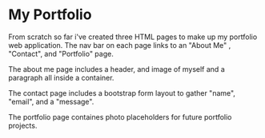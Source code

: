 # My Portfolio

From scratch so far i've created three HTML pages to make up my portfolio web application.  The nav bar on each page links to an "About Me" , "Contact", and "Portfolio" page. 

The about me page includes a header, and image of myself and a paragraph all inside a container. 

The contact page includes a bootstrap form layout to gather "name", "email", and a "message".  

The portfolio page containes photo placeholders for future portfolio projects.